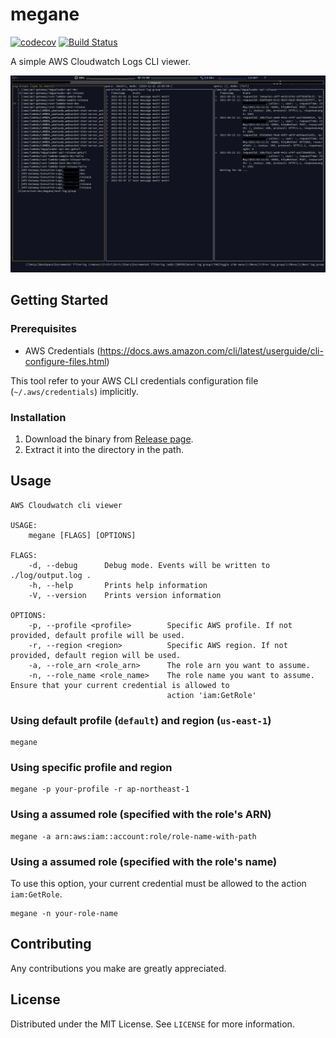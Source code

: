 # megane

[![codecov](https://codecov.io/gh/zeroclock/megane/branch/master/graph/badge.svg?token=J79OR25LSE)](https://codecov.io/gh/zeroclock/megane) [![Build Status](https://travis-ci.com/zeroclock/megane.svg?branch=master)](https://travis-ci.com/zeroclock/megane)

A simple AWS Cloudwatch Logs CLI viewer.

![screenshot](./image/screenshot.png)

## Getting Started
### Prerequisites

- AWS Credentials (https://docs.aws.amazon.com/cli/latest/userguide/cli-configure-files.html)

This tool refer to your AWS CLI credentials configuration file (`~/.aws/credentials`) implicitly.

### Installation

1. Download the binary from [Release page](https://github.com/zeroclock/megane/releases/latest).
2. Extract it into the directory in the path.

## Usage

```
AWS Cloudwatch cli viewer

USAGE:
    megane [FLAGS] [OPTIONS]

FLAGS:
    -d, --debug      Debug mode. Events will be written to ./log/output.log .
    -h, --help       Prints help information
    -V, --version    Prints version information

OPTIONS:
    -p, --profile <profile>        Specific AWS profile. If not provided, default profile will be used.
    -r, --region <region>          Specific AWS region. If not provided, default region will be used.
    -a, --role_arn <role_arn>      The role arn you want to assume.
    -n, --role_name <role_name>    The role name you want to assume. Ensure that your current credential is allowed to
                                   action 'iam:GetRole'
```

### Using default profile (`default`) and region (`us-east-1`)

```
megane
```

### Using specific profile and region

```
megane -p your-profile -r ap-northeast-1
```

### Using a assumed role (specified with the role's ARN)

```
megane -a arn:aws:iam::account:role/role-name-with-path
```

### Using a assumed role (specified with the role's name)

To use this option, your current credential must be allowed to the action `iam:GetRole`.

```
megane -n your-role-name
```

## Contributing

Any contributions you make are greatly appreciated.

## License

Distributed under the MIT License. See `LICENSE` for more information.
